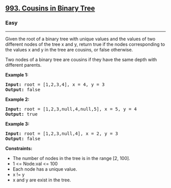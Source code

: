 <h2><a href="https://leetcode.com/problems/cousins-in-binary-tree">993. Cousins in Binary Tree</a></h2>
<h3>Easy</h3>
<hr>
<p>Given the root of a binary tree with unique values and the values of two different nodes of the tree x and y, return true if the nodes corresponding to the values x and y in the tree are cousins, or false otherwise.</p>
<p>Two nodes of a binary tree are cousins if they have the same depth with different parents.</p>
<p><strong>Example 1:</strong></p>
<pre>
<strong>Input:</strong> root = [1,2,3,4], x = 4, y = 3
<strong>Output:</strong> false
</pre>
<p><strong>Example 2:</strong></p>
<pre>
<strong>Input:</strong> root = [1,2,3,null,4,null,5], x = 5, y = 4
<strong>Output:</strong> true
</pre>
<p><strong>Example 3:</strong></p>
<pre>
<strong>Input:</strong> root = [1,2,3,null,4], x = 2, y = 3
<strong>Output:</strong> false
</pre>
<p><strong>Constraints:</strong></p>
<ul>
<li>The number of nodes in the tree is in the range [2, 100].</li>
<li>1 <= Node.val <= 100</li>
<li>Each node has a unique value.</li>
<li>x != y</li>
<li>x and y are exist in the tree.</li>
</ul>
